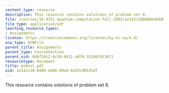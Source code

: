 ```yaml
---
content_type: resource
description: This resource contains solutions of problem set 8.
file: /courses/18-435j-quantum-computation-fall-2003/1e142c280d88e46689a462d3c90525df_ps8sol.pdf
file_type: application/pdf
learning_resource_types:
- Assignments
license: https://creativecommons.org/licenses/by-nc-sa/4.0/
ocw_type: OCWFile
parent_title: Assignments
parent_type: CourseSection
parent_uid: 04bf2dc2-6c58-0411-a974-352ddf413671
resourcetype: Document
title: ps8sol.pdf
uid: 1e142c28-0d88-e466-89a4-62d3c90525df
---
```

This resource contains solutions of problem set 8.